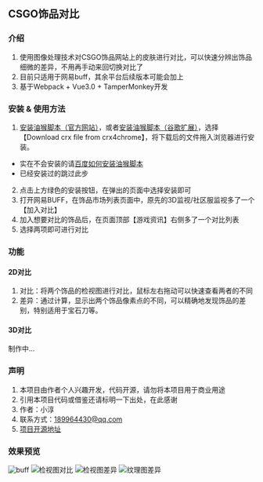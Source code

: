 ## CSGO饰品对比

### 介绍
1. 使用图像处理技术对CSGO饰品网站上的皮肤进行对比，可以快速分辨出饰品细微的差异，不用再手动来回切换对比了
2. 目前只适用于网易buff，其余平台后续版本可能会加上
3. 基于Webpack + Vue3.0 + TamperMonkey开发


### 安装 & 使用方法
1. [安装油猴脚本（官方网站）](https://www.tampermonkey.net/)，或者[安装油猴脚本（谷歌扩展）](https://www.crx4chrome.com/crx/1429/)，选择【Download crx file from crx4chrome】，将下载后的文件拖入浏览器进行安装。
- 实在不会安装的请[百度如何安装油猴脚本](https://www.baidu.com/s?wd=%E5%A6%82%E4%BD%95%E5%AE%89%E8%A3%85tampermonkey)
- 已经安装过的跳过此步
2. 点击上方绿色的安装按钮，在弹出的页面中选择安装即可
3. 打开网易BUFF，在饰品市场列表页面中，原先的3D监视/社区服监视多了一个【加入对比】
4. 加入想要对比的饰品后，在页面顶部【游戏资讯】右侧多了一个对比列表
5. 选择两项即可进行对比


### 功能
#### 2D对比
1. 对比：将两个饰品的检视图进行对比，鼠标左右拖动可以快速查看两者的不同
2. 差异：通过计算，显示出两个饰品像素点的不同，可以精确地发现饰品的差别，特别适用于宝石刀等。

#### 3D对比
制作中...

### 声明
1. 本项目由作者个人兴趣开发，代码开源，请勿将本项目用于商业用途
2. 引用本项目代码或借鉴还请标明一下出处，在此感谢
3. 作者：小淳
4. 联系方式：189964430@qq.com
5. [项目开源地址](https://github.com/qianjiachun/csgo-skin-compare)

### 效果预览
![buff](https://z3.ax1x.com/2021/05/31/2eVgmV.jpg)
![检视图对比](https://z3.ax1x.com/2021/05/31/2eV2wT.jpg)
![检视图差异](https://z3.ax1x.com/2021/05/31/2eVfkF.png)
![纹理图差异](https://z3.ax1x.com/2021/05/31/2eVRTU.png)
